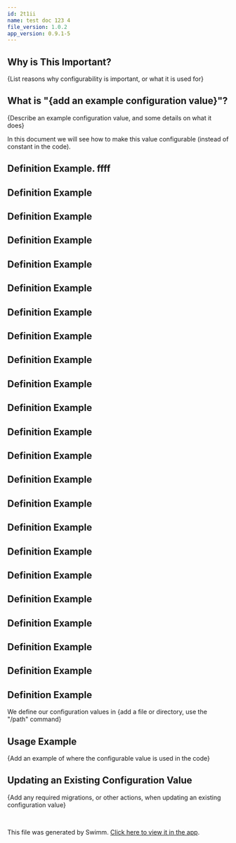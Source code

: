 ```yaml
---
id: 2t1ii
name: test doc 123 4
file_version: 1.0.2
app_version: 0.9.1-5
---
```


## Why is This Important?

{List reasons why configurability is important, or what it is used for}

## What is "{add an example configuration value}"?

{Describe an example configuration value, and some details on what it does}

In this document we will see how to make this value configurable (instead of constant in the code).

## Definition Example. ffff

## Definition Example

## Definition Example

## Definition Example

## Definition Example

## Definition Example

## Definition Example

## Definition Example

## Definition Example

## Definition Example

## Definition Example

## Definition Example

## Definition Example

## Definition Example

## Definition Example

## Definition Example

## Definition Example

## Definition Example

## Definition Example

## Definition Example

## Definition Example

## Definition Example

## Definition Example




We define our configuration values in {add a file or directory, use the "/path" command}

## Usage Example

{Add an example of where the configurable value is used in the code}

## Updating an Existing Configuration Value

{Add any required migrations, or other actions, when updating an existing configuration value}

<br/>

This file was generated by Swimm. [Click here to view it in the app](http://localhost:5000/repos/Z2l0aHViJTNBJTNBdDElM0ElM0FlcmFuLXN3aW1t/docs/2t1ii).